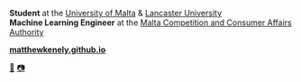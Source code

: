 **Student** at the <a href="https://um.edu.mt" target="_blank">University of Malta</a> & <a href="https://lancaster.ac.uk" target="_blank">Lancaster University</a>
<br>
**Machine Learning Engineer** at the <a href="https://mccaa.org.mt" target="_blank">Malta Competition and Consumer Affairs Authority</a>

<a href="https://matthewkenely.github.io" target="_blank">**matthewkenely.github.io**</a>

<a href="mailto:matthew.kenely.21@um.edu.mt">📧</a> <a href="https://instagram.com/m_kenely" target="_blank">📷</a>
